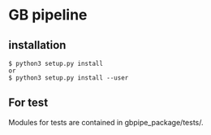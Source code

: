 # GB pipeline 

## installation

    $ python3 setup.py install 
    or
    $ python3 setup.py install --user

## For test
Modules for tests are contained in gbpipe_package/tests/.
